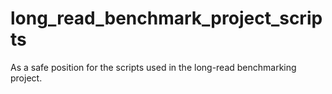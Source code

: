 # long_read_benchmark_project_scripts
As a safe position for the scripts used in the long-read benchmarking project.
